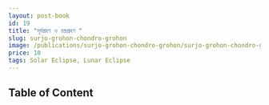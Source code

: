 ```yaml
---
layout: post-book
id: 19
title: "সূর্যগ্রহণ ও চন্দ্রগ্রহণ "
slug: surjo-grohon-chondro-grohon
image: /publications/surjo-grohon-chondro-grohon/surjo-grohon-chondro-grohon-book-cover.jpg
price: 10
tags: Solar Eclipse, Lunar Eclipse
---
```

## Table of Content